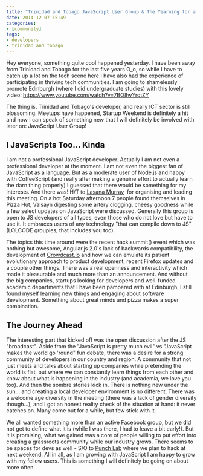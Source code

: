 ```yaml
---
title: "Trinidad and Tobago JavaScript User Group & The Yearning for a Developer Environment"
date: 2014-12-07 15:49
categories:
- [community]
tags:
- developers
- trinidad and tobago
---
```


Hey everyone, something quite cool happened yesterday. I have been away from Trinidad and Tobago for the last five years O\_o, so while I have to catch up a lot on the tech scene here I have also had the experience of participating in thriving tech communities. I am going to shamelessly promote Edinburgh (where I did undergraduate studies) with this lovely video: <https://www.youtube.com/watch?v=7BQ8wYrotZY>

The thing is, Trinidad and Tobago's developer, and really ICT sector is still blossoming. Meetups have happened, Startup Weekend is definitely a hit and now I can speak of something new that I will definitely be involved with later on: JavaScript User Group!

## I JavaScripts Too... Kinda

I am not a professional JavaScript developer. Actually I am not even a professional developer at the moment. I am not even the biggest fan of JavaScript as a language. But as a moderate user of Node.js and happy with CoffeeScript (and really after making a genuine effort to actually learn the darn thing properly) I guessed that there would be something for my interests. And there was! H/T to [Lasana Murray](https://github.com/metasansana "Lasana Murray's GitHub")  for organising and leading this meeting. On a hot Saturday afternoon 7 people found themselves in Pizza Hut, Valsayn digesting some artery clogging, cheesy goodness while a few select updates on JavaScript were discussed. Generally this group is open to JS developers of all types, even those who do not love but have to use it. It embraces users of any technology "that can compile down to JS" (LOLCODE groupies, that includes you too).

The topics this time around were the recent hack.summit() event which was nothing but awesome, Angular.js 2.0's lack of backwards compatibility, the development of [Crowdcast.io](https://www.crowdcast.io/ "Crowdcast.io") and how we can emulate its patient evolutionary approach to product development, recent Firefox updates and a couple other things. There was a real openness and interactivity which made it pleasurable and much more than an announcement. And without the big companies, startups looking for developers and well-funded academic departments that I have been pampered with at Edinburgh, I still found myself learning new things and engaging about software development. Something about great minds and pizza makes a super combination.

## The Journey Ahead

The interesting part that kicked off was the open discussion after the JS "broadcast". Aside from the "JavaScript is pretty much evil" vs "JavaScript makes the world go 'round" fun debate, there was a desire for a strong community of developers in our country and region. A community that not just meets and talks about starting up companies while pretending the world is flat, but where we can constantly learn things from each other and know about what is happening in the industry (and academia, we love you too). And then the sombre stories kick in. There is nothing new under the sun... and creating a local developer environment is no different. There was a welcome age diversity in the meeting (there was a lack of gender diversity though...), and I got an honest reality check of the situation at hand: it never catches on. Many come out for a while, but few stick with it.

We all wanted something more than an active Facebook group, but we did not get to define what it is (while I was there, I had to leave a bit early!). But it is promising, what we gained was a core of people willing to put effort into creating a grassroots community while our industry grows. There seems to be spaces for devs as well - S/O to [Punch Lab](http://punchlab.us/ "Punch Lab") where we plan to hack at next weekend. All in all, as I am growing with JavaScript I am happy to grow with my fellow users. This is something I will definitely be going on about more often.
